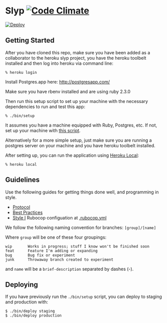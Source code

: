 # Slyp [![Code Climate](https://codeclimate.com/repos/57045ecbd985bd71b3006981/badges/8e9223675d400d65f700/gpa.svg)](https://codeclimate.com/repos/57045ecbd985bd71b3006981/feed)
[![Deploy](https://www.herokucdn.com/deploy/button.svg)](https://heroku.com/deploy)


## Getting Started

After you have cloned this repo, make sure you have been added as a collaborator to the heroku slyp project, you have the heroku toolbelt installed and then log into heroku via command line:

    % heroku login

Install Postgres.app here: http://postgresapp.com/

Make sure you have rbenv installed and are using ruby 2.3.0

Then run this setup script to set up your machine with the necessary dependencies to run and test this app:

    % ./bin/setup

It assumes you have a machine equipped with Ruby, Postgres, etc. If not, set up
your machine with [this script].

[this script]: https://github.com/thoughtbot/laptop

Alternatively for a more simple setup, just make sure you are running a postgres server on your machine and you have heroku toolbelt installed.

After setting up, you can run the application using [Heroku Local]:

    % heroku local

[Heroku Local]: https://devcenter.heroku.com/articles/heroku-local

## Guidelines

Use the following guides for getting things done well, and
programming in style.

* [Protocol](http://github.com/thoughtbot/guides/blob/master/protocol)
* [Best Practices](http://github.com/thoughtbot/guides/blob/master/best-practices)
* [Style I](https://github.com/bbatsov/rubocop)
Rubocop configuation at [.rubocop.yml](.rubocop.yml)

We follow the following naming convention for branches:
`[group]/[name]`

Where `group` will be one of these four groupings:
```
wip       Works in progress; stuff I know won't be finished soon
feat      Feature I'm adding or expanding
bug       Bug fix or experiment
junk      Throwaway branch created to experiment
```
and `name` will be a `brief-description` separated by dashes (-).

## Deploying

If you have previously run the `./bin/setup` script,
you can deploy to staging and production with:

    $ ./bin/deploy staging
    $ ./bin/deploy production
